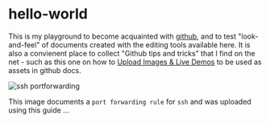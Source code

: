 hello-world
===========

This is my playground to become acquainted with [github](http://www.github.com), and to test "look-and-feel" of documents created with the editing tools available here. It is also a convienent place to collect "Github tips and tricks" that I find on the net - such as this one on how to [Upload Images & Live Demos](http://solutionoptimist.com/2013/12/28/awesome-github-tricks/) to be used as assets in github docs.


![ssh portforwarding](https://cloud.githubusercontent.com/assets/16167839/12245832/463a9436-b8ab-11e5-9670-06b7e3bc6e09.png)

This image documents a ``port forwarding rule`` for ``ssh`` and was uploaded using this guide ...
